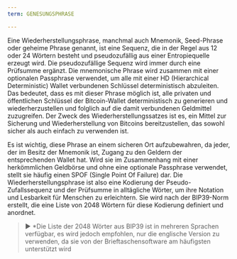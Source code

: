 ```yaml
---
term: GENESUNGSPHRASE

---
```

Eine Wiederherstellungsphrase, manchmal auch Mnemonik, Seed-Phrase oder geheime Phrase genannt, ist eine Sequenz, die in der Regel aus 12 oder 24 Wörtern besteht und pseudozufällig aus einer Entropiequelle erzeugt wird. Die pseudozufällige Sequenz wird immer durch eine Prüfsumme ergänzt. Die mnemonische Phrase wird zusammen mit einer optionalen Passphrase verwendet, um alle mit einer HD (Hierarchical Deterministic) Wallet verbundenen Schlüssel deterministisch abzuleiten. Das bedeutet, dass es mit dieser Phrase möglich ist, alle privaten und öffentlichen Schlüssel der Bitcoin-Wallet deterministisch zu generieren und wiederherzustellen und folglich auf die damit verbundenen Geldmittel zuzugreifen. Der Zweck des Wiederherstellungssatzes ist es, ein Mittel zur Sicherung und Wiederherstellung von Bitcoins bereitzustellen, das sowohl sicher als auch einfach zu verwenden ist.

Es ist wichtig, diese Phrase an einem sicheren Ort aufzubewahren, da jeder, der im Besitz der Mnemonik ist, Zugang zu den Geldern der entsprechenden Wallet hat. Wird sie im Zusammenhang mit einer herkömmlichen Geldbörse und ohne eine optionale Passphrase verwendet, stellt sie häufig einen SPOF (Single Point Of Failure) dar. Die Wiederherstellungsphrase ist also eine Kodierung der Pseudo-Zufallssequenz und der Prüfsumme in alltägliche Wörter, um ihre Notation und Lesbarkeit für Menschen zu erleichtern. Sie wird nach der BIP39-Norm erstellt, die eine Liste von 2048 Wörtern für diese Kodierung definiert und anordnet.

> ► *Die Liste der 2048 Wörter aus BIP39 ist in mehreren Sprachen verfügbar, es wird jedoch empfohlen, nur die englische Version zu verwenden, da sie von der Brieftaschensoftware am häufigsten unterstützt wird